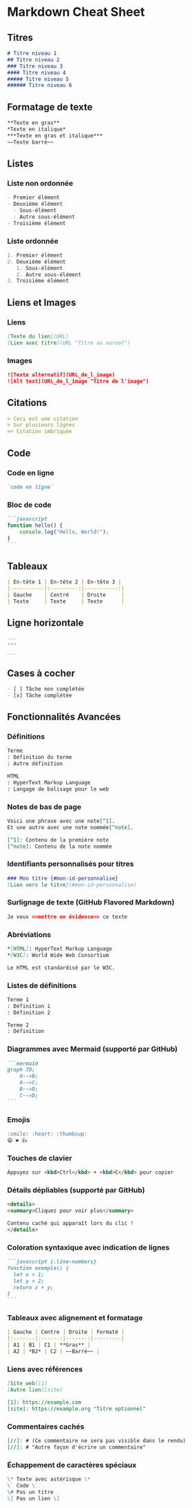 # Markdown Cheat Sheet

## Titres

```markdown
# Titre niveau 1
## Titre niveau 2
### Titre niveau 3
#### Titre niveau 4
##### Titre niveau 5
###### Titre niveau 6
```

## Formatage de texte

```markdown
**Texte en gras**
*Texte en italique*
***Texte en gras et italique***
~~Texte barré~~
```

## Listes

### Liste non ordonnée
```markdown
- Premier élément
- Deuxième élément
  - Sous-élément
  - Autre sous-élément
- Troisième élément
```

### Liste ordonnée
```markdown
1. Premier élément
2. Deuxième élément
   1. Sous-élément
   2. Autre sous-élément
3. Troisième élément
```

## Liens et Images

### Liens
```markdown
[Texte du lien](URL)
[Lien avec titre](URL "Titre au survol")
```

### Images
```markdown
![Texte alternatif](URL_de_l_image)
![Alt text](URL_de_l_image "Titre de l'image")
```

## Citations

```markdown
> Ceci est une citation
> Sur plusieurs lignes
>> Citation imbriquée
```

## Code

### Code en ligne
```markdown
`code en ligne`
```

### Bloc de code
````markdown
```javascript
function hello() {
    console.log("Hello, World!");
}
```
````

## Tableaux

```markdown
| En-tête 1 | En-tête 2 | En-tête 3 |
|-----------|:---------:|-----------:|
| Gauche    | Centré    | Droite     |
| Texte     | Texte     | Texte      |
```

## Ligne horizontale

```markdown
---
***
___
```

## Cases à cocher

```markdown
- [ ] Tâche non complétée
- [x] Tâche complétée
```

## Fonctionnalités Avancées

### Définitions
```markdown
Terme
: Définition du terme
: Autre définition

HTML
: HyperText Markup Language
: Langage de balisage pour le web
```

### Notes de bas de page
```markdown
Voici une phrase avec une note[^1].
Et une autre avec une note nommée[^note].

[^1]: Contenu de la première note
[^note]: Contenu de la note nommée
```

### Identifiants personnalisés pour titres
```markdown
### Mon titre {#mon-id-personnalise}
[Lien vers le titre](#mon-id-personnalise)
```

### Surlignage de texte (GitHub Flavored Markdown)
```markdown
Je veux ==mettre en évidence== ce texte
```

### Abréviations
```markdown
*[HTML]: HyperText Markup Language
*[W3C]: World Wide Web Consortium

Le HTML est standardisé par le W3C.
```

### Listes de définitions
```markdown
Terme 1
: Définition 1
: Définition 2

Terme 2
: Définition
```

### Diagrammes avec Mermaid (supporté par GitHub)
````markdown
```mermaid
graph TD;
    A-->B;
    A-->C;
    B-->D;
    C-->D;
```
````

### Emojis
```markdown
:smile: :heart: :thumbsup:
😄 ❤️ 👍
```

### Touches de clavier
```markdown
Appuyez sur <kbd>Ctrl</kbd> + <kbd>C</kbd> pour copier
```

### Détails dépliables (supporté par GitHub)
```markdown
<details>
<summary>Cliquez pour voir plus</summary>

Contenu caché qui apparaît lors du clic !
</details>
```

### Coloration syntaxique avec indication de lignes
````markdown
```javascript {.line-numbers}
function exemple() {
  let x = 1;
  let y = 2;
  return x + y;
}
```
````

### Tableaux avec alignement et formatage
```markdown
| Gauche | Centre | Droite | Formaté |
|:-------|:------:|-------:|---------|
| A1 | B1 | C1 | **Gras** |
| A2 | *B2* | C2 | ~~Barré~~ |
```

### Liens avec références
```markdown
[Site web][1]
[Autre lien][site]

[1]: https://example.com
[site]: https://example.org "Titre optionnel"
```

### Commentaires cachés
```markdown
[//]: # (Ce commentaire ne sera pas visible dans le rendu)
[//]: # "Autre façon d'écrire un commentaire"
```

### Échappement de caractères spéciaux
```markdown
\* Texte avec astérisque \*
\` Code \`
\# Pas un titre
\[ Pas un lien \]
``` 